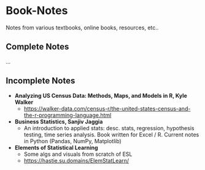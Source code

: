 # Book-Notes
Notes from various textbooks, online books, resources, etc..

## Complete Notes
...
## Incomplete Notes
* **Analyzing US Census Data: Methods, Maps, and Models in R, Kyle Walker**
  * https://walker-data.com/census-r/the-united-states-census-and-the-r-programming-language.html
* **Business Statistics, Sanjiv Jaggia**
  * An introduction to applied stats: desc. stats, regression, hypothesis testing, time series analysis. Book written for Excel / R. Current notes in Python (Pandas, NumPy, Matplotlib)
* **Elements of Statistical Learning**
  * Some algs and visuals from scratch of ESL
  * https://hastie.su.domains/ElemStatLearn/

